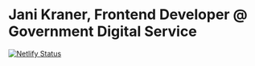# Jani Kraner, Frontend Developer @ Government Digital Service

[![Netlify Status](https://api.netlify.com/api/v1/badges/040e431c-994f-40f8-93d7-9b763cab39c4/deploy-status)](https://app.netlify.com/sites/igloosi/deploys)
